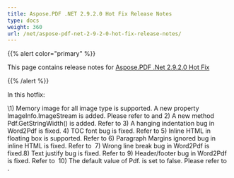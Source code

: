 ```yaml
---
title: Aspose.PDF .NET 2.9.2.0 Hot Fix Release Notes
type: docs
weight: 360
url: /net/aspose-pdf-net-2-9-2-0-hot-fix-release-notes/
---
```


{{% alert color="primary" %}} 

This page contains release notes for [Aspose.PDF .Net 2.9.2.0 Hot Fix](http://www.aspose.com/downloads/pdf/net/new-releases/aspose.pdf-.net-2.9.2.0-hot-fix/)

{{% /alert %}} 

In this hotfix:

\1) Memory image for all image type is supported. A new property ImageInfo.ImageStream is added. Please refer to and 2) A new method Pdf.GetStringWidth() is added. Refer to 3) A hanging indentation bug in Word2Pdf is fixed. 4) TOC font bug is fixed. Refer to 5) Inline HTML in floating box is supported. Refer to 6) Paragraph Margins ignored bug in inline HTML is fixed. Refer to  7) Wrong line break bug in Word2Pdf is fixed.8) Text justify bug is fixed. Refer to 9) Header/footer bug in Word2Pdf is fixed. Refer to  10) The default value of Pdf. is set to false. Please refer to .




